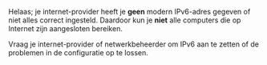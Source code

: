 
Helaas; je internet-provider heeft je <strong>geen</strong> modern IPv6-adres gegeven of
niet alles correct ingesteld. Daardoor kun je <strong>niet</strong> alle computers die op
Internet zijn aangesloten bereiken.

Vraag je internet-provider of netwerkbeheerder om IPv6 aan te zetten of de
problemen in de configuratie op te lossen.
